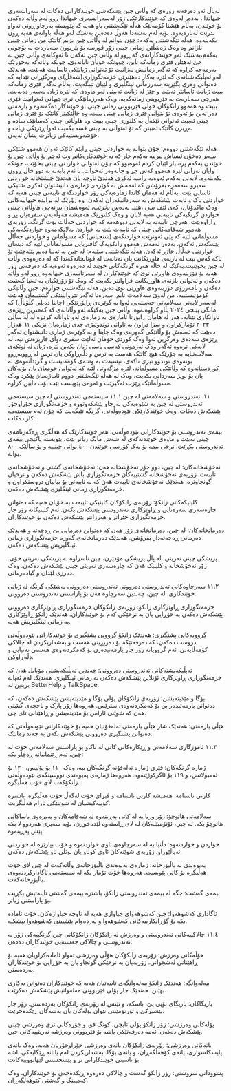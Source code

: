 لەپاڵ ئەو دەرفەتە زۆرەی کە وڵاتی چین پێشکەشی خوێندکارانی دەکات لە سەرانسەری جیهاندا ، بەدەر لەوەی کە خۆێندکارێکی زۆر لەسەرانسەری جیهاندا ڕوو لەم وڵاتە دەکەن بۆ خوێندن، بەڵام هێشتا کۆمەڵێک هەڵە تێگەشتنی باو هەیە کە پێویستە بەرچاو ڕونی تەواو بدرێت لەبارەیەوە.
بۆیە لەم بەشەدا هەوڵ دەدەین بەشێک لەو هەڵە باوانەی هەیە ڕون بکەینەوە.
هەڵە تێگەشتنی یەکەم: چۆن بتوانم لە وڵاتی چین بژیم کاتێک من زمانی چینی نازانم وە وەک زەشڵێن زمانی چینی زۆر قورسە بۆ پێربوون
سەبارەت بە بۆچونی یەکەم،بەشێک لەو خوێندکارانەی کە ڕوو لە وڵاتی چین ئەکەن تا ئەوکاتەی وڵاتی چین بە جێ ئەهێلن فێری زمانەکە نابن، چوونکە خۆیان نایانەوێ، چونکە
وڵاتەکە بەجۆرێک بەرمەجە کراوە کە ئەگەر زمانیش نەزانیت تۆ ئەتوانی ژیانێکی ئاساییت هەبێت، هەندێک لەو ئەپڵیکەشنانەی کە لێرە بەکار دەهێنرێن خزمەتگوزاری(شەقڵ)ی وەرگێڕانی تێدایە کە دەتوانی وەری بگێڕیتە سەرزمانی ئینگلیزی و لێیان تێبگەیت، بەڵام
ئەگەر فێری زمانەکە ببیت ژیانت ئاسانتر ئەبێت و چێژ لە ژیانت ئەبینی لەو ماوەی کە لێرە ژیان بەسەر دەبەیت. هەرچی سەبارەت بە فێربوینی زمانەکەیە، وەک هەرزمانێکی تری جیهانی ئەتوانیت فێری ببیت وە هەموو زانکۆکان
خولی فێربوونی زمانی چینی بۆ خوێندکار دەکەنەوە و یارمەتی دەر ئەبن بۆ ئەوەی تۆ بتوانی فێری زمانی چینی ببیت.
وە خاڵێکیتر کاتێک تۆ فێری زمانی چینی ئەبیت ئەتوانی تێکەڵ بە کلتوری چینی ببیت وە هاوڵاتی چینی کەسانێک سادە و بەڕیزن کاتێک ئەبینن کە تۆ ئەتوانی بە چینی قسە بکەیت ئەوا ڕێزێکی زیات و خۆشەویستیەکی زیاترت پشان ئەیەن.

هەلە تێگەشتنی دووەم: چۆن بتوانم بە خواردنی چینی ڕابێم کاتێک ئەوان هەموو شتێکی سەیر دەخۆن
ئیساش بیرمە یەکەم جار کە بە خوێندکارەکانم وت ئەچم بۆ وڵاتی چین بۆ خوێندن یەکەم پرسیار لێیان کردم ئەوەبوو کە چۆن ئەتوانی خواردنی چینی بخۆێت، چونکە وایان ئەزانی ڵێرە هەموو کەس جڕ و جانەوەر ئەخوات.
با ئەم بابەتە بە دوو خاڵ ڕوون بکەینەوە. لایەنی یەکەم ئەوەیە ڕاسە ئەکڕی هەندێ ناوچە یان هەندێ چیشتخانە خواردنی سەیرو سەمەرە بفرۆشن کە ئەمەش بە گوێرەی ژمارەی دانیشتوان ئەکری شتیکی ئاسایی بێت، بەڵام
لە هەمان کاتدا ژمارەیەکی زۆر خواردنگەی تایبەتی چینی هەیە کە خواردنی پاک و تابەت پێشکەش بە سەردانیکەران ئەکەن، وە زۆرێک لە براندە جیهانیەکانی وەک ماکدۆنال، کەی ئێف سی ،هتد. بەدەس بخرێت، ئەوەشمان بیرنەچی
هاوڵاتی چینی خواردن گرنگیەکی تایبەتی هەیە لایان و وەک کلتورێک هەمیشە هەوڵەیەن سفرەیان پڕ و ڕازاوەبێت. هەرچی تایبەتە بە لایەنی دووهەمە کە خواردنی حەڵات بۆت گرنگە، زۆربەی هەموو شەقامەکانی چینی کە تایبەت بێت بە خواردن
بەلایکەمەوە خواردنگەیەکی مسوڵمانی لێیە کە پێی ئەوترێت خواردنگەی (شنجیانی) کە مسوڵمانن و خواردنی حەڵاڵ پێشکەش ئەکەن، بەدەر لەمەش هەموو زانکۆیەک کافتریایی مسوڵمانانی لێیە کە دیسان خواردنی حەڵاڵ حازر ئەکەن.
هەڵە تێگەشتنی سێیەم: لە چین بە تەنیا دەبم
پێئەچێت تۆ تاکە کەس بیت لە بازنەی هاوڕێکانت یان تەنانەت لە قوتابخانەکەتدا کە لە دەرەوەی وڵات لە چین بخوێنیت.یەکێک لە خاڵە هەرە گرنگەکانی خوێند لە دەرەوە ئەوەیە کە دەرفەتی زۆر هەیە بۆ دۆزینەوەی هاوڕێی نوێ
کە خوێندکاران لە سەرتاسەری جیهانەوە ڕوو لەو وڵاتە دەکەن و ئەتوانی بازنەی هاوڕیکانت فراوانتر بکەیت کە وەک تۆ زۆرێکیان بە تەنیا گەشت دەکەن و تامەزرۆی دۆزینەوەی هاوڕێی نوێ دەبن. 
هەلە تێگەشتنی چوارەم: چین وڵاتێکی کۆمۆنیستییە، من لەوێ سەلامەت نابم.
سەرەتا ئەگەر تێڕوانینێکی گشتییمان هەبێت لەسەر لایەنی سەلامەتی جەستەیی ئەوا بە گوێرەی ڕاپۆرتێکی (چاینا دەیلی گڵۆباڵ) کە مانگی پێنجی ٢٠٢٤ پڵاو کراوەتەوە، وڵاتی چین یەکێکە لەو وڵاتانەی کە کەمترین ڕێژەی تاوانکاری تێتایە،
هەر لە هامان ڕاپۆرتا ئاماژەی بە ژمارەی ئەو تاوانانە کردوە لە لە ساڵی ٢٠٢٣ تۆمارکراون و سزا دراون بە تاوانی توندوتیژی جدی ژمارەیان نزیکی ٦١ هەزار دەبێت کە ئەمەش بۆ وڵاتێکی گەورەی وەک چاینا و بە گوێرەی ژماری دانیشتوان ئەگەر ڕێژەی سەدەی وەرگرین
ئەوا وەک کوردی خۆمان ئەلێت سفری دوای فاریزەش نیە. لە لایەکی ترەوە ئەگەر وەک ئەزمونی کەسی باسی ژیان بکەین لێرە، ژیان لە لوتکەی سەلامەتیایە بە جۆرێک هیچ کاتێک هەست بە ترس و دڵەڕاوکێ یان ترس لە ڕووبەڕوو بونەوەی توندوو تیژی ناکەی،
نیسبەت بە وشەی کۆمەنیست و گرێدانەوەی بە کوردستانەوە کە وڵاتێکی مسوڵمانە، لێرە مزگەوتی لێیە کە ئەتوانی جومعان یان بۆنەکان یان بۆ نویژ سەردانی بکەیت، وەک لە هەڵە تێگەشتنی دووم ئاماژەمان پێکرد وەک مسوڵمانێک ڕێزت ئەگیرێت و ئەوەی پێویست بێت بۆت دابین کراوە.



١١. تەندروستی و سەلامەتی لە چین
١١.١ سیستەمی تەندروستی لە چین
سیستەمی تەندروستی لە چین بە شێوەیەکی بەرچاو پێشکەوتووە و خزمەتگوزاری جۆراوجۆر پێشکەش دەکات. وەک خوێندکارێکی نێودەوڵەتی، گرنگە تێبگەیت کە چۆن ئەم سیستەمە کار دەکات:

بیمەی تەندروستی بۆ خوێندکارانی نێودەوڵەتی: هەر خوێندکارێک کە هەڵگری ڕەگەزنامەی چینی نەبێت و ماوەی خوێندنەکەی لە شەش مانگ زیاتر بێت، پێویستە پاکێجی بیمەی تەندروستی بکڕێت. نرخی بیمە بۆ یەک کۆرسی خوێندن ٤٠٠ یوانی چینییە و بۆ ساڵێک ٨٠٠ یوانە.

نەخۆشخانەکان: لە چین، دوو جۆر نەخۆشخانە هەن: نەخۆشخانەی گشتی و نەخۆشخانەی تایبەت. زۆربەی نەخۆشخانە گشتییەکان خزمەتگوزاری باش پێشکەش دەکەن و نرخیان گونجاوترە. هەندێک نەخۆشخانەی تایبەت هەن کە بە تایبەتی بۆ بیانیان دروستکراون و خزمەتگوزاری زمانی ئینگلیزی پێشکەش دەکەن.

کلینیکەکانی زانکۆ: زۆربەی زانکۆکان کلینیکی تایبەت بە خۆیان هەیە کە دەتوانن چارەسەری سەرەتایی و ڕاوێژکاری تەندروستی پێشکەش بکەن. ئەم کلینیکانە زۆر جار خزمەتگوزاری خێراتر و هەرزانتر پێشکەش دەکەن بۆ خوێندکاران.

دەرمانخانەکان: لە چین، دەرمانخانەی زۆر هەن کە دەتوانن دەرمانی بێ ڕەچەتە و هەندێک دەرمانی ڕەچەتەدار بفرۆشن. هەندێک دەرمانخانەی گەورە خزمەتگوزاری زمانی ئینگلیزیش پێشکەش دەکەن.

پزیشکی چینی نەریتی: لە پاڵ پزیشکی مۆدێرن، چین ناسراوە بە پزیشکی نەریتی خۆی. زۆر نەخۆشخانە و کلینیک هەن کە چارەسەری نەریتی چینی پێشکەش دەکەن، وەک دەرزی لێدان و گیادەرمانی.

١١.٢ سەرچاوەکانی تەندروستی دەروونی
تەندروستی دەروونی بەشێکی گرنگە لە ژیانی خوێندکاری. لە چین، چەندین سەرچاوە هەن بۆ پاراستنی تەندروستی دەروونی:

خزمەتگوزاری ڕاوێژکاری زانکۆ: زۆربەی زانکۆکان خزمەتگوزاری ڕاوێژکاری دەروونی پێشکەش دەکەن بە خۆڕایی یان بە نرخێکی کەم بۆ خوێندکاران. هەندێک زانکۆ ڕاوێژکاری بە زمانی ئینگلیزیش هەیە.

گرووپەکانی پشتگیری: هەندێک زانکۆ گرووپی پشتگیری بۆ خوێندکارانی نێودەوڵەتی دروست دەکەن، کە دەرفەتێکە بۆ دەربڕینی هەست و بەشداریکردن لە چالاکی کۆمەڵایەتی. ئەم گرووپانە زۆر جار یارمەتیدەرن بۆ کەمکردنەوەی هەستی تەنیایی و دڵەڕاوکێ.

ئەپڵیکەیشنەکانی تەندروستی دەروونی: چەندین ئەپڵیکەیشنی مۆبایل هەن کە خزمەتگوزاری ڕاوێژکاری ئۆنلاین پێشکەش دەکەن بە زمانی ئینگلیزی. هەندێک لەم ئەپانە بریتین لە BetterHelp و TalkSpace.

یۆگا و مێدیتەیشن: زۆربەی زانکۆکان پۆلی یۆگا و مێدیتەیشن پێشکەش دەکەن، کە دەتوانن یارمەتیدەر بن بۆ کەمکردنەوەی سترێس. هەروەها زۆر پارک و باخچەی گشتی هەن کە شوێنی ئارامن بۆ مێدیتەیشن و ڕاهێنانی تای چی.

هێڵی یارمەتی: هەندێک شار هێڵی یارمەتی تەلەفۆنیان هەیە بۆ خوێندکارانی نێودەوڵەتی کە دەتوانن پشتگیری دەروونی پێشکەش بکەن بە چەند زمانێک.

١١.٣ ئامۆژگاری سەلامەتی و ڕێکارەکانی کاتی لە ناکاو
بۆ پاراستنی سەلامەتی خۆت لە چین، ئەم ڕێنماییانە ڕەچاو بکە:

ژمارە گرنگەکان: فێری ژمارە تەلەفۆنە گرنگەکان ببە، وەک ١١٠ بۆ پۆلیس، ١٢٠ بۆ ئەمبولانس، و ١١٩ بۆ ئاگرکوژێنەوە. هەروەها ژمارەی پەیوەندی نووسینگەی نێودەوڵەتی زانکۆکەت لای خۆت هەڵبگرە.

کارتی ناسنامە: هەمیشە کارتی ناسنامە و ڤیزای خۆت لەگەڵ خۆت هەڵبگرە. باشترە کۆپیەکیشیان لە شوێنێکی ئارام هەڵبگریت.

سەلامەتی هاتوچۆ: زۆر وریا بە لە کاتی پەڕینەوە لە شەقامەکان و پەیڕەوی یاساکانی هاتوچۆ بکە. لە چین، ئۆتۆمبێلەکان لە لای ڕاستەوە لێدەخوڕن، بۆیە سەیری هەردوو لا بکە پێش پەڕینەوە.

خواردن و خواردنەوە: دڵنیا بە لە سەرچاوەی ئاوی خواردنەوە و خۆت بپارێزە لە خواردنی نەپاڵێوراو. زۆربەی شوێنەکان ئاوی کوڵاو یان بوتڵی ئاو پێشکەش دەکەن.

پەیوەندی بە باڵیۆزخانە: ژمارەی پەیوەندی باڵیۆزخانەی وڵاتەکەت لە چین لای خۆت هەڵبگرە بۆ کاتی پێویست. هەروەها خۆت تۆمار بکە لە سیستەمی ئاگادارکردنەوەی باڵیۆزخانەکەت.

بیمەی گەشت: جگە لە بیمەی تەندروستی زانکۆ، باشترە بیمەی گەشتی تایبەتیش بکڕیت بۆ پاراستنی زیاتر.

ئاگاداری کەشوهەوا: چین کەشوهەوای جیاوازی هەیە لە ناوچە جیاوازەکان. خۆت ئامادە بکە بۆ گۆڕانکارییەکانی کەشوهەوا و بەردەوام پێشبینی کەشوهەوا بپشکنە.

١١.٤ چالاکییەکانی تەندروستی و وەرزش لە زانکۆکان
زانکۆکانی چین گرنگییەکی زۆر بە تەندروستی و چالاکی جەستەیی خوێندکاران دەدەن:

هۆڵەکانی وەرزش: زۆربەی زانکۆکان هۆڵی وەرزشی تەواو ئامادەکراویان هەیە بۆ ڕاهێنانی لەشجوانی. زۆربەیان بە نرخێکی گونجاو یان بە خۆڕایی بۆ خوێندکاران بەردەستن.

مەلەوانگە: هەندێک زانکۆ مەلەوانگەی تایبەتیان هەیە کە خوێندکاران دەتوانن بەکاری بهێنن. هەندێک جار پۆلی فێربوونی مەلەوانیش پێشکەش دەکرێت.

یاریگاکان: یاریگای تۆپی پێ، باسکە، و تێنس لە زۆربەی زانکۆکان بەردەستن. زۆر جار پێشبڕکێ و تۆرنۆمێنتی نێوان پۆلەکان یان بەشەکان ڕێکدەخرێت.

پۆلەکانی وەرزشی: زۆر زانکۆ پۆلی تایچی، کونگ فو، و جۆرەکانی تری وەرزشی چینی پێشکەش دەکەن. ئەمە دەرفەتێکی باشە بۆ فێربوونی وەرزشە نەریتییەکانی چین.

یانەکانی وەرزشی: زۆربەی زانکۆکان یانەی وەرزشی جۆراوجۆریان هەیە، وەک یانەی پایسکلسواری، یانەی کۆهەڵگەڕان، و یانەی یۆگا. بەشداریکردن لەم یانانە ڕێگایەکی باشە بۆ ناسینی خوێندکارانی تر و پێشخستنی لێهاتووییەکانت.

پشوودانی سروشتی: زۆر زانکۆ گەشت و چالاکی دەرەوە ڕێکدەخەن بۆ خوێندکاران، وەک کەمپینگ و گەشتی کێوهەڵگەڕان.
